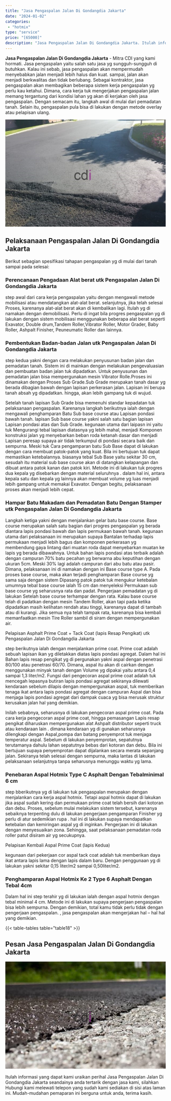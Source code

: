 ```yaml
---
title: "Jasa Pengaspalan Jalan Di Gondangdia Jakarta"
date: "2024-01-02"
categories:
 - "hotmix"
type: "service"
price: "[65000]"
description: "Jasa Pengaspalan Jalan Di Gondangdia Jakarta. Itulah informasi yang dapat kami uraikan perihal Jasa Pengaspalan Jalan Di Gondangdia Jakarta seandainya anda t..."
---
```


**Jasa Pengaspalan Jalan Di Gondangdia Jakarta** - Mitra CDI yang kami hormati. Jasa pengaspalan yaitu salah satu jasa yg sungguh-sungguh di butuhkan. Kalau ini sebab, jasa pengaspalan akan mempermudah menyebabkan jalan menjadi lebih halus dan kuat. sampai, jalan akan menjadi berkwalitas dan tidak berlubang. Sebagai kontraktor, jasa pengaspalan akan membagikan beberapa sistem kerja pengaspalan yg perlu kau ketahui. Dimana, cara kerja tuk mengerjakan pengaspalan jalan memang tergantung dari kondisi lahan yg akan di kerjakan oleh jasa pengaspalan. Dengan semacam itu, langkah awal di mulai dari pemadatan tanah. Selain itu, pengaspalan pula bisa di lakukan dengan metode overlay atau pelapisan ulang.

![Jasa Pengaspalan Jalan Di Gondangdia Jakarta](/images/hotmix/jasa-hotmix-aspal-09.jpg)

## Pelaksanaan Pengaspalan Jalan Di Gondangdia Jakarta

Berikut sebagian spesifikasi tahapan pengaspalan yg di mulai dari tanah sampai pada selesai:

### Perencanaan Pengadaan Alat berat utk Pengaspalan Jalan Di Gondangdia Jakarta

step awal dari cara kerja pengaspalan yaitu dengan mengawali metode mobilisasi atau mendatangkan alat-alat berat. selanjutnya, jika telah selesai Proses, karenanya alat-alat berat akan di kembalikan lagi. Itulah yg di namakan dengan demobilisasi. Perlu di ingat bila progres pengaspalan yg di lakukan dengan sistem mobilisasi menggunakan beberapa alat berat seperti Exavator, Double drum,Tandem Roller,Vibrator Roller, Motor Grader, Baby Roller, Ashpalt Finisher, Peuneumatic Roller dan lainnya.

### Pembentukan Badan-badan Jalan utk Pengaspalan Jalan Di Gondangdia Jakarta

step kedua yakni dengan cara melakukan penyusunan badan jalan dan pemadatan tanah. Sistem ini di mainkan dengan melakukan pengevaluasian dan pembuatan badan jalan tuk dipadatkan. Untuk penyusunan dan pemadatan jalan bisa mempergunakan mesin Vibrator Rolle.Proses ini dinamakan dengan Proses Sub Grade.Sub Grade merupakan tanah dasar yg berada dibagian bawah dengan lapisan perkerasan jalan. Lapisan ini berupa tanah absah yg dipadatkan. hingga, akan lebih gampang tuk di wujud.

Setelah tanah lapisan Sub Grade bisa memenuhi standar kepadatan tuk pelaksanaan pengaspalan. Karenanya langkah berikutnya ialah dengan mengawali penghamparan Batu Sub base course atau Lapisan pondasi bawah tanah. lapisan Sub base course yakni salah satu bagian lapisan Lapisan pondasi atas dan Sub Grade. kegunaan utama dari laipasn ini yaitu tuk Mengurangi tebal lapisan diatasnya yg lebih mahal, menjadi Komponen konstruksi jalan yg menyebarkan beban roda ketanah dasar dan menjadi Lapisan peresap supaya air tidak terkumpul di pondasi secara baik dan sempurna. Meski tuk Cara pengamparan batu Sub Base dapat di lakukan dengan cara membuat patok-patok yang kuat. Bila ini bertujuan tuk dapat memastikan ketebalannya. biasanya tebal Sub Base yaitu sekitar 30 cm, sesudah itu material sub base course akan di datangkan kelapangan dan dibuat antara patok kanan dan patok kiri. Metode ini di lakukan tuk progres dua kepala yg disebarkan dengan material seluruhnya . dalam hal ini, antara kepala satu dan kepala yg lainnya akan membuat volume yg luas menjadi lebih gampang untuk memakai Exavator. Dengan begitu, pelaksanaan proses akan menjadi lebih cepat.

### Hampar Batu Makadam dan Pemadatan Batu Dengan Stamper utk Pengaspalan Jalan Di Gondangdia Jakarta

Langkah ketiga yakni dengan menjalankan gelar batu base course. Base course merupakan salah satu bagian dari progres pengaspalan yg berada diantara lapis pondasi bawah dan lapis permukaan bawah tanah. kegunaan utama dari pelaksanaan ini merupakan supaya Bantalan terhadap lapis permukaan menjadi lebih bagus dan komponen perkerasan yg membendung gaya lintang dari muatan roda dapat menyebarkan muatan ke lapis yg berada dibawahnya. Untuk bahan lapis pondasi atas terbaik adalah dengan campuran 70% batu pecahan yg berwarna abu keputihan dengan ukuran 5cm. Meski 30% lagi adalah campuran dari abu batu atau pasir. Dimana, pelaksanaan ini di namakan dengan ini Base course type A. Pada proses base course, maka akan terjadi penghamparan Base course yg sama saja dengan sistem Dipasang patok patok tuk mengukur ketebalan umumnya tebal base course ialah 15 cm dan menyeleksi Permukaan sub base course yg seharusnya rata dan padat. Pengerjaan pemadatan yg di lakukan Setelah base course terhampar dengan rata. Kalau base course telah di padatkan dengan mesin Tandem Roller, akan tapi pada ketika dipadatkan masih kelihatan rendah atau tinggi, karenanya dapat di tambah atau di kurangi. Jika semua nya telah tampak rata, karenanya bisa kembali memanfaatkan mesin Tire Roller sambil di siram dengan mempergunakan air.

Pelapisan Asphalt Prime Coat + Tack Coat (lapis Resap Pengikat) utk Pengaspalan Jalan Di Gondangdia Jakarta

step berikutnya ialah dengan menjalankan prime coat. Prime coat adalah sebuah lapisan ikan yg diletakkan diatas lapis pondasi agregat. Dalam hal ini Bahan lapis resap pengikat yg di pergunakan yakni aspal dengan penetrasi 80/100 atau penetrasi 60/70. Dimana, aspal itu akan di cairkan dengan menggunakan minyak tanah dengan Volume yg dipakai yaitu antara 0,4 sampai 1,3 liter/m2. Fungsi dari pengecoran aspal prime coat adalah tuk mencegah lepasnya butiran lapis pondasi agregat sekiranya dilewati kendaraan sebelum dilapis dengan mempergunakan aspal, tuk memberikan tenaga ikat antara lapis pondasi agregat dengan campuran Aspal dan bisa menjaga lapis pondasi agregat dari dampak cuaca yg bisa merusak struktur kerusakan jalan hal yang demikian.

Inilah sebabnya, seharusnya di lakukan pengecoran aspal prime coat. Pada cara kerja pengecoran aspal prime coat, hingga pemasangan Lapis resap pengikat diharuskan mempergunakan alat Ashpalt distributor seperti truck atau kendaraan lain . dimana kendaraan yg di gunakan seharusnya dilengkapi dengan Aspal,pompa dan batang penyemprot tuk menjaga temperatur aspal. Sebelum di lakukan penyemprotan, sepatutnya terutamanya dahulu lahan sepatutnya bebas dari kotoran dan debu. Bila ini bertujuan supaya penyemprotan dapat dijalankan secara merata sepanjang jalan. Sekiranya telah selesai dengan sempurna, maka lantas di lakukan pelaksanaan selanjutnya tanpa seharusnya menunggu waktu yg lama.

### Penebaran Aspal Hotmix Type C Asphalt Dengan Tebalminimal 6 cm

step bberikutnya yg di lakukan tuk pengaspalan merupakan dengan menjalankan cara kerja aspal hotmix. Tetapi aspal hotmix dapat di lakukan jika aspal sudah kering dan permukaan prime coat telah bersih dari kotoran dan debu. Proses, sebelum mulai melakukan sistem tersebut, karenanya sebaiknya terpenting dulu di lakukan pengerjaan pengamparan Finisher yg perlu di atur sedemikian rupa . hal ini di lakukan supaya mendapatkan ketebalan dan kemiringan aspal yg di inginkan. Pengerjaan ini di lakukan dengan menyesuaikan zona. Sehingga, saat pelaksanaan pemadatan roda roller patut disiram air yg secukupnya.

Pelapisan Kembali Aspal Prime Coat (lapis Kedua)

kegunaan dari pekerjaan cor aspal tack coat adalah tuk memberikan daya ikat antara lapis lama dengan lapis dalam baru. Dengan penggunaan yg di lakukan yakni sekitar 0,15 liter/m2 sampai 0,50liter/m2.

### Penghamparan Aspal Hotmix Ke 2 Type 6 Asphalt Dengan Tebal 4cm

Dalam hal ini step terahir yg di lakukan ialah dengan aspal hotmix dengan tebal minimal 4 cm. Metode ini di lakukan supaya pengerjaan pengaspalan bisa lebih sempurna. Dengan demikian, total kamu tidak perlu tidak dengan pengerjaan pengaspalan. , jasa pengaspalan akan mengerjakan hal – hal hal yang demikian.

{{< table-tables table="table18" >}}

## Pesan Jasa Pengaspalan Jalan Di Gondangdia Jakarta

![Jasa Pengaspalan Jalan Di Gondangdia Jakarta](/images/hotmix/jasa-hotmix-aspal-01.jpg)

Itulah informasi yang dapat kami uraikan perihal Jasa Pengaspalan Jalan Di Gondangdia Jakarta seandainya anda tertarik dengan jasa kami, silahkan Hubungi kami melewati telepon yang sudah kami sediakan di sisi atas laman ini. Mudah-mudahan pemaparan ini berguna untuk anda, terima kasih.
